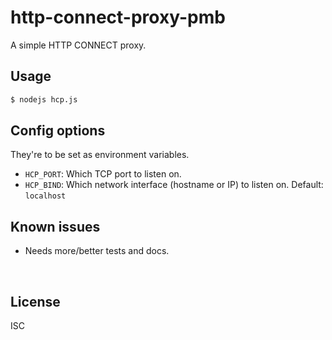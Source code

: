 ﻿
<!--#echo json="package.json" key="name" underline="=" -->
http-connect-proxy-pmb
======================
<!--/#echo -->

<!--#echo json="package.json" key="description" -->
A simple HTTP CONNECT proxy.
<!--/#echo -->


Usage
-----

```bash
$ nodejs hcp.js
```


Config options
--------------

They're to be set as environment variables.

* `HCP_PORT`: Which TCP port to listen on.
* `HCP_BIND`: Which network interface (hostname or IP) to listen on.
  Default: `localhost`

<!--#toc stop="scan" -->



Known issues
------------

* Needs more/better tests and docs.




&nbsp;

  [wpen-hpkp]: https://en.wikipedia.org/wiki/HTTP_Public_Key_Pinning
  [wpen-hsts]: https://en.wikipedia.org/wiki/HTTP_Strict_Transport_Security
  [moz-hpkp]: https://wiki.mozilla.org/SecurityEngineering/Public_Key_Pinning

License
-------
<!--#echo json="package.json" key=".license" -->
ISC
<!--/#echo -->
